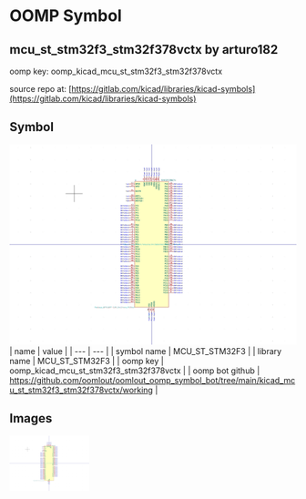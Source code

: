 # OOMP Symbol  
## mcu_st_stm32f3_stm32f378vctx  by arturo182  
  
oomp key: oomp_kicad_mcu_st_stm32f3_stm32f378vctx  
  
source repo at: [https://gitlab.com/kicad/libraries/kicad-symbols](https://gitlab.com/kicad/libraries/kicad-symbols)  
## Symbol  
  
[![working.png](working_600.png)](working.png)  
| name | value | 
| --- | --- | 
| symbol name | MCU_ST_STM32F3 | 
| library name | MCU_ST_STM32F3 | 
| oomp key | oomp_kicad_mcu_st_stm32f3_stm32f378vctx | 
| oomp bot github | https://github.com/oomlout/oomlout_oomp_symbol_bot/tree/main/kicad_mcu_st_stm32f3_stm32f378vctx/working | 
## Images  
  
[![working.png](working_140.png)](working.png)  
